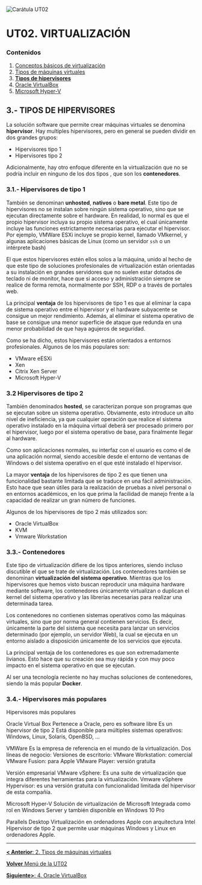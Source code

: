 ![Carátula UT02](imgs/caratula_ut02.png)

# UT02. VIRTUALIZACIÓN

### Contenidos

1. [Conceptos básicos de virtualización](01_conceptos_básicos.md)
2. [Tipos de máquinas virtuales](02_tipos_MV.md)
3. [**Tipos de hipervisores**](03_tipos_hipervisores.md)
4. [Oracle VirtualBox](04_virtualbox.md)
5. [Microsoft Hyper-V](05_hiper-v.md)


## 3.- TIPOS DE HIPERVISORES

La solución software que permite crear máquinas virtuales se denomina **hipervisor**. Hay multiples hipervisores, pero en general se pueden dividir en dos grandes grupos:

- Hipervisores tipo 1
- Hipervisores tipo 2

Adicionalmente, hay otro enfoque diferente en la virtualización que no se podría incluir en ninguno de los dos tipos , que son los **contenedores**.


### 3.1.- Hipervisores de tipo 1

También se denominan **unhosted**, **nativos** o **bare metal**. Este tipo de hipervisores no se instalan sobre ningún sistema operativo, sino que se ejecutan directamente sobre el hardware. En realidad, lo normal es que el propio hipervisor incluya su propio sistema operativo, el cual únicamente incluye las funciones estrictamente necesarias para ejecutar el hipervisor. Por ejemplo, VMWare ESXi incluye se propio kernel, llamado VMkernel, y algunas aplicaciones básicas de Linux (como un servidor `ssh` o un intérprete bash)

El que estos hipervisores estén ellos solos a la máquina, unido al hecho de que este tipo de soluciones profesionales de virtualización están orientadas a su instalación en grandes servidores que no suelen estar dotados de teclado ni de monitor, hace que si acceso y administración siempre se realice de forma remota, normalmente por SSH, RDP o a través de portales web.

La principal **ventaja** de los hipervisores de tipo 1 es que al eliminar la capa de sistema operativo entre el hipervisor y el hardware subyacente se consigue un mejor rendimiento. Además, al eliminar el sistema operativo de base se consigue una menor superficie de ataque que redunda en una menor probabilidad de que haya agujeros de seguridad.

Como se ha dicho, estos hipervisores están orientados a entornos profesionales. Algunos de los más populares son:
- VMware eESXi
- Xen
- Citrix Xen Server
- Microsoft Hyper-V

### 3.2 Hipervisores de tipo 2

También denominados **hosted**, se caracterizan porque son programas que se ejecutan sobre un sistema operativo. Obviamente, esto introduce un alto nivel de ineficiencia, ya que cualquier operación que realice el sistema operativo instalado en la máquina virtual deberá ser procesado primero por el hipervisor, luego por el sistema operativo de base, para finalmente llegar al hardware.

Como son aplicaciones normales, su interfaz con el usuario es como el de una aplicación normal, siendo accesible desde el entorno de ventanas de Windows o del sistema operativo en el que esté instalado el hipervisor.

La mayor **ventaja** de los hipervisores de tipo 2 es que tienen una funcionalidad bastante limitada que se traduce en una fácil administración. Esto hace que sean útiles para la realización de pruebas a nivel personal o en entornos académicos, en los que prima la facilidad de manejo frente a la capacidad de realizar un gran número de funciones.

Algunos de los hipervisores de tipo 2 más utilizados son:

- Oracle VirtualBox
- KVM
- Vmware Workstation


### 3.3.- Contenedores

Este tipo de virtualización difiere de los tipos anteriores, siendo incluso discutible el que se trate de virtualización. Los contenedores también se denominan **virtualización del sistema operativo**. Mientras que los hipervisores que hemos visto buscan reproducir una máquina hardware mediante software, los contenedores únicamente virtualizan o duplican el kernel del sistema operativo y las librerías necesarias para realizar una determinada tarea.

Los contenedores no contienen sistemas operativos como las máquinas virtuales, sino que por norma general contienen servicios. Es decir, únicamente la parte del sistema que necesita para lanzar un servicios determinado (por ejemplo, un servidor Web), la cual se ejecuta en un entorno aislado a disposición únicamente de los servicios que ejecuta.

La principal ventaja de los contenedores es que son extremadamente livianos. Esto hace que su creación sea muy rápida y con muy poco impacto en el sistema operativo en que se ejecutan.

Al ser una tecnología reciente no hay muchas soluciones de contenedores, siendo la más popular **Docker**.


### 3.4.- Hipervisores más populares


Hipervisores más populares

Oracle Virtual Box
Pertenece a Oracle, pero es software libre
Es un hipervisor de tipo 2
Está disponible para múltiples sistemas operativos: Windows, Linux, Solaris, OpenBSD, …

VMWare
Es la empresa de referencia en el mundo de la virtualización.
Dos líneas de negocio:
Versiones de escritorio: 
VMware Workstation: comercial
VMware Fusion: para Apple
VMware Player: versión gratuita

Versión empresarial
VMware vSphere: Es una suite de virtualización que integra diferentes herramientas para la virtualización.
Vmware vSphere Hypervisor: es una versión gratuita con funcionalidad limitada del hipervisor de esta compañía.

Microsoft Hyper-V
Solución de virtualización de Microsoft
Integrada como rol en Windows Server y también disponible en Windows 10 Pro

Parallels Desktop
Virtualización en ordenadores Apple con arquitectura Intel
Hipervisor de tipo 2 que permite usar máquinas Windows y Linux en ordenadores Apple.


***

[**< Anterior**: 2. Tipos de máquinas virtuales](02_tipos_MV.md)

[**Volver** Menú de la UT02](index_UT02.md)

[**Siguiente>**: 4. Oracle VirtualBox](04_virtualbox.md)

